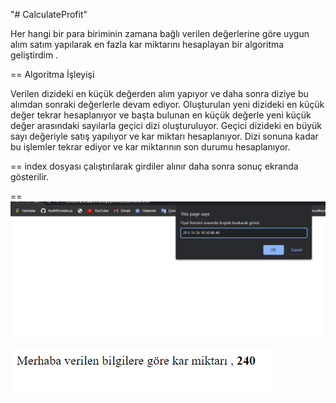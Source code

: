 "# CalculateProfit" 


Her hangi bir para biriminin zamana bağlı verilen değerlerine göre uygun alım satım yapılarak en fazla kar miktarını hesaplayan bir algoritma geliştirdim .

== 
Algoritma İşleyişi

Verilen dizideki en küçük değerden alım yapıyor ve daha sonra diziye bu alımdan sonraki değerlerle devam ediyor. Oluşturulan yeni dizideki en küçük değer tekrar hesaplanıyor ve başta bulunan en küçük değerle yeni küçük değer arasındaki sayılarla geçici dizi oluşturuluyor. Geçici dizideki en büyük sayı değeriyle satış yapılıyor ve kar miktarı hesaplanıyor. Dizi sonuna kadar bu işlemler tekrar ediyor ve kar miktarının son durumu hesaplanıyor.

== 
index dosyası çalıştırılarak girdiler alınır daha sonra sonuç ekranda gösterilir.

==
!['Array girdisi'](/screenShots/prof1.png?raw=true)

!['Kar miktarı'](/screenShots/prof2.png?raw=true)
